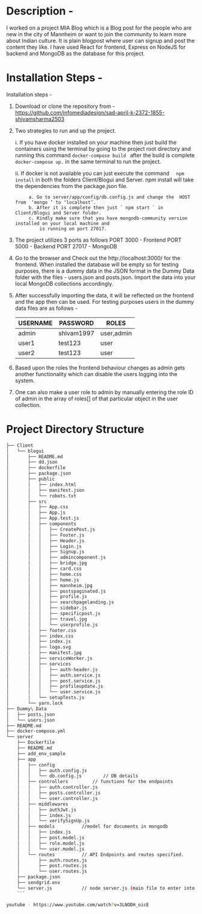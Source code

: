 

# Description - 
I worked on a project MIA Blog which is a Blog post for the people who are new in the city of Mannheim or want to join the community to learn more about Indian culture. It is plain blogpost where user can signup and post the content they like. 
I have used React for frontend, Express on NodeJS for backend and MongoDB as the database for this project.

# Installation Steps - 
Installation steps - 

1. Download or clone the repository from - https://github.com/infomediadesign/sad-april-k-2372-1855-shivamsharma2503 
	
2. Two strategies to run and up the project. 

      i. If you have docker installed on your machine then just build the containers using 
      the terminal by going to the project root directory and 
      running this command 
      ` docker-compose build  ` after the build is complete ` docker-compose up. ` 
      in the same terminal to run the project.

      ii. If docker is not available you can just execute the command 
      `   npm install ` in both the folders Client/Blogui and Server.
          npm install will take the dependencies from the package.json file.

            a. Go to server/app/config/db.config.js and change the  HOST from  ‘mongo ’ to ‘localhost’. 
            b. After it is complete then just ` npm start ` in Client/Blogui and Server folder.
            c. Kindly make sure that you have mongodb-community version installed on your local machine and
                is running on port 27017. 
		
3. The project utilizes 3 ports as follows 
    PORT 3000 - Frontend 
    PORT 5000 - Backend
    PORT 27017 - MongoDB

4. Go to the browser and Check out the http://localhost:3000/ for the frontend.
When installed the database will be empty so for testing purposes, there is a dummy data in the JSON format in the Dummy Data folder with the files - users.json and posts.json. Import the data into your local MongoDB collections accordingly.

5. After successfully importing the data, it will be reflected on the frontend and the app then can be used. 
For testing purposes users in the dummy data files are as follows -

      | USERNAME      | PASSWORD      | ROLES      |
      | ------------- | ------------- |------------|
      | admin         | shivam1997    | user,admin |
      | user1         | test123       | user       |
      | user2         | test123       | user       |
 




6. Based upon the roles the frontend behaviour changes as admin gets 
    another functionality which can disable the users logging into the system.

7. One can also make a user role to admin by manually entering the role ID of admin 
  in the array of roles[] of that particular object in the user collection. 

# Project Directory Structure
```bash
├── Client
│   └── blogui
│       ├── README.md
│       ├── dd.json
│       ├── dockerfile
│       ├── package.json
│       ├── public
│       │   ├── index.html
│       │   ├── manifest.json
│       │   └── robots.txt
│       ├── src
│       │   ├── App.css
│       │   ├── App.js
│       │   ├── App.test.js
│       │   ├── components
│       │   │   ├── CreatePost.js
│       │   │   ├── Footer.js
│       │   │   ├── Header.js
│       │   │   ├── Login.js
│       │   │   ├── Signup.js
│       │   │   ├── admincomponent.js
│       │   │   ├── bridge.jpg
│       │   │   ├── card.css
│       │   │   ├── home.css
│       │   │   ├── home.js
│       │   │   ├── mannheim.jpg
│       │   │   ├── postspaginated.js
│       │   │   ├── profile.js
│       │   │   ├── searchpagelanding.js
│       │   │   ├── sidebar.js
│       │   │   ├── specificpost.js
│       │   │   ├── travel.jpg
│       │   │   └── userprofile.js
│       │   ├── footer.css
│       │   ├── index.css
│       │   ├── index.js
│       │   ├── logo.svg
│       │   ├── manifest.jpg
│       │   ├── serviceWorker.js
│       │   ├── services
│       │   │   ├── auth-header.js
│       │   │   ├── auth.service.js
│       │   │   ├── post.service.js
│       │   │   ├── profileupdate.js
│       │   │   └── user.service.js
│       │   └── setupTests.js
│       └── yarn.lock
├── Dummy\ Data
│   ├── posts.json
│   └── users.json
├── README.md
├── docker-compose.yml
└── server
    ├── Dockerfile
    ├── README.md
    ├── add_env_sample
    ├── app
    │   ├── config
    │   │   ├── auth.config.js
    │   │   └── db.config.js 		// DB details
    │   ├── controllers 		// functions for the endpoints
    │   │   ├── auth.controller.js
    │   │   ├── posts.controller.js
    │   │   └── user.controller.js
    │   ├── middlewares
    │   │   ├── authJwt.js
    │   │   ├── index.js
    │   │   └── verifySignUp.js
    │   ├── models			//model for documents in mongodb
    │   │   ├── index.js
    │   │   ├── post.model.js
    │   │   ├── role.model.js
    │   │   └── user.model.js
    │   └── routes			// API Endpoints and routes specified. 
    │       ├── auth.routes.js
    │       ├── post.routes.js
    │       └── user.routes.js
    ├── package.json
    ├── sendgrid.env
    └── server.js			// node server.js (main file to enter into the API)
    ```

youtube - https://www.youtube.com/watch?v=3LNODH_oicE
